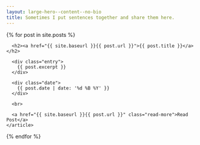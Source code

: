 ```yaml
---
layout: large-hero--content--no-bio
title: Sometimes I put sentences together and share them here.
---
```


<div class="posts">
  {% for post in site.posts %}
    <article class="post">

      <h2><a href="{{ site.baseurl }}{{ post.url }}">{{ post.title }}</a></h2>

      <div class="entry">
        {{ post.excerpt }}
      </div>

      <div class="date">
        {{ post.date | date: '%d %B %Y' }}
      </div>

      <br>

      <a href="{{ site.baseurl }}{{ post.url }}" class="read-more">Read Post</a>
    </article>
  {% endfor %}
</div>
